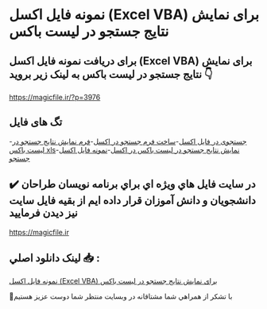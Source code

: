 # نمونه فایل اکسل (Excel VBA) برای نمایش نتایج جستجو در لیست باکس

## برای دریافت نمونه فایل اکسل (Excel VBA) برای نمایش نتایج جستجو در لیست باکس به لینک زیر بروید 👇

https://magicfile.ir/?p=3976

## تگ های فایل

-[جستجوی در فایل اکسل](https://magicfile.ir/product/%d8%a7%da%a9%d8%b3%d9%84-excel-vba-%d9%86%d9%85%d8%a7%db%8c%d8%b4-%d9%86%d8%aa%d8%a7%db%8c%d8%ac-%d8%ac%d8%b3%d8%aa%d8%ac%d9%88-%d8%af%d8%b1-%d9%84%db%8c%d8%b3%d8%aa-%d8%a8%d8%a7%da%a9%d8%b3/)-[ساخت فرم جستجو در اکسل](https://magicfile.ir/product/%d8%a7%da%a9%d8%b3%d9%84-excel-vba-%d9%86%d9%85%d8%a7%db%8c%d8%b4-%d9%86%d8%aa%d8%a7%db%8c%d8%ac-%d8%ac%d8%b3%d8%aa%d8%ac%d9%88-%d8%af%d8%b1-%d9%84%db%8c%d8%b3%d8%aa-%d8%a8%d8%a7%da%a9%d8%b3/)-[فرم نمایش نتایج جستجو در لیست باکس xls](https://magicfile.ir/product/%d8%a7%da%a9%d8%b3%d9%84-excel-vba-%d9%86%d9%85%d8%a7%db%8c%d8%b4-%d9%86%d8%aa%d8%a7%db%8c%d8%ac-%d8%ac%d8%b3%d8%aa%d8%ac%d9%88-%d8%af%d8%b1-%d9%84%db%8c%d8%b3%d8%aa-%d8%a8%d8%a7%da%a9%d8%b3/)-[نمایش نتایج جستجو در لیست باکس در اکسل](https://magicfile.ir/product/%d8%a7%da%a9%d8%b3%d9%84-excel-vba-%d9%86%d9%85%d8%a7%db%8c%d8%b4-%d9%86%d8%aa%d8%a7%db%8c%d8%ac-%d8%ac%d8%b3%d8%aa%d8%ac%d9%88-%d8%af%d8%b1-%d9%84%db%8c%d8%b3%d8%aa-%d8%a8%d8%a7%da%a9%d8%b3/)-[نمونه فایل اکسل جستجو](https://magicfile.ir/product/%d8%a7%da%a9%d8%b3%d9%84-excel-vba-%d9%86%d9%85%d8%a7%db%8c%d8%b4-%d9%86%d8%aa%d8%a7%db%8c%d8%ac-%d8%ac%d8%b3%d8%aa%d8%ac%d9%88-%d8%af%d8%b1-%d9%84%db%8c%d8%b3%d8%aa-%d8%a8%d8%a7%da%a9%d8%b3/)

## ✔️ در سايت فايل هاي ويژه اي براي برنامه نويسان طراحان دانشجويان و دانش آموزان قرار داده ايم از بقيه فايل سايت نيز ديدن فرماييد

https://magicfile.ir


## لينک دانلود اصلي 📥 :

[نمونه فایل اکسل (Excel VBA) برای نمایش نتایج جستجو در لیست باکس](https://magicfile.ir/product/%d8%a7%da%a9%d8%b3%d9%84-excel-vba-%d9%86%d9%85%d8%a7%db%8c%d8%b4-%d9%86%d8%aa%d8%a7%db%8c%d8%ac-%d8%ac%d8%b3%d8%aa%d8%ac%d9%88-%d8%af%d8%b1-%d9%84%db%8c%d8%b3%d8%aa-%d8%a8%d8%a7%da%a9%d8%b3/) 


🙏با تشکر از همراهي شما مشتاقانه در وبسایت منتظر شما دوست عزیز هستیم

